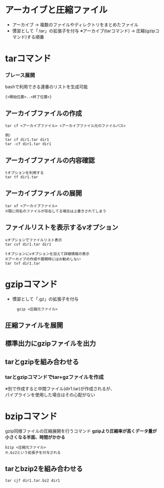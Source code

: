 # アーカイブと圧縮ファイル
- アーカイブ → 複数のファイルやディレクトリをまとめたファイル
- 慣習として「.tar」の拡張子を付与
※アーカイブ(tarコマンド) → 圧縮(gzipコマンド)する順番

# tarコマンド

### ブレース展開
bashで利用できる連番のリストを生成可能

    {<開始位置>..<終了位置>}

## アーカイブファイルの作成
    tar cf <アーカイブファイル> <アーカイブファイル元のファイルパス>
    
    例）
    tar cf dir1.tar dir1
    tar -cf dir1.tar dir1

## アーカイブファイルの内容確認
    tオプションを利用する
    tar tf dir1.tar

## アーカイブファイルの展開

    tar xf <アーカイブファイル>
    ※既に同名のファイルが存在してる場合は上書きされてしまう

## ファイルリストを表示するvオプション

    vオプションでファイルリスト表示
    tar cvf dir1.tar dir1
    
    tオプションにvオプションを加えて詳細情報の表示
    ※アーカイブの作成や展開時にはお勧めしない
    tar tvf dir1.tar

# gzipコマンド
- 慣習として「.gz」の拡張子を付与

        gzip <圧縮元ファイル>

## 圧縮ファイルを展開

## 標準出力にgzipファイルを出力

## tarとgzipを組み合わせる

### tarとgzipコマンドでtar+gzファイルを作成

※別で作成すると中間ファイル(dir1.tar)が作成されるが、  
パイプラインを使用した場合はその心配がない


# bzipコマンド
gzip同様ファイルの圧縮展開を行うコマンド
**gzipより圧縮率が高くデータ量が小さくなる半面、時間がかかる**
    
    bzip <圧縮元ファイル>
    ※.bz2という拡張子を付与される

## tarとbzip2を組み合わせる
    tar cjf dir1.tar.bz2 dir1
